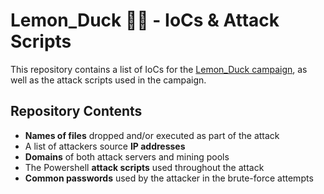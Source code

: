 # Lemon_Duck 🍋🦆 - IoCs & Attack Scripts

This repository contains a list of IoCs for the [Lemon_Duck campaign](https://www.twitter.com/),
as well as the attack scripts used in the campaign.

## Repository Contents 
* **Names of files** dropped and/or executed as part of the attack
* A list of attackers source **IP addresses**
* **Domains** of both attack servers and mining pools
* The Powershell **attack scripts** used throughout the attack
* **Common passwords** used by the attacker in the brute-force attempts
